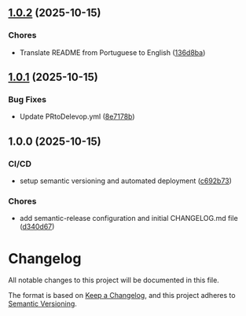 ## [1.0.2](https://github.com/see-paw/backend/compare/v1.0.1...v1.0.2) (2025-10-15)


### Chores

* Translate README from Portuguese to English ([136d8ba](https://github.com/see-paw/backend/commit/136d8babe34cb31e0b892b53bb030e20fe3f0729))

## [1.0.1](https://github.com/see-paw/backend/compare/v1.0.0...v1.0.1) (2025-10-15)


### Bug Fixes

* Update PRtoDelevop.yml  ([8e7178b](https://github.com/see-paw/backend/commit/8e7178b2d266a2d5e804c36876b770bd13898e0d))

## 1.0.0 (2025-10-15)


### CI/CD

* setup semantic versioning and automated deployment ([c692b73](https://github.com/see-paw/backend/commit/c692b7300472c33155bbd2896a180ad772524fb4))


### Chores

* add semantic-release configuration and initial CHANGELOG.md file ([d340d67](https://github.com/see-paw/backend/commit/d340d678e41f928373448ae068df88db5ae17383))

# Changelog

All notable changes to this project will be documented in this file.

The format is based on [Keep a Changelog](https://keepachangelog.com/en/1.0.0/),
and this project adheres to [Semantic Versioning](https://semver.org/spec/v2.0.0.html).
